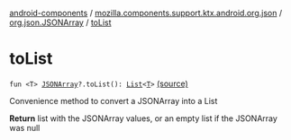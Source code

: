 [android-components](../../index.md) / [mozilla.components.support.ktx.android.org.json](../index.md) / [org.json.JSONArray](index.md) / [toList](./to-list.md)

# toList

`fun <T> `[`JSONArray`](https://developer.android.com/reference/org/json/JSONArray.html)`?.toList(): `[`List`](https://kotlinlang.org/api/latest/jvm/stdlib/kotlin.collections/-list/index.html)`<`[`T`](to-list.md#T)`>` [(source)](https://github.com/mozilla-mobile/android-components/blob/master/components/support/ktx/src/main/java/mozilla/components/support/ktx/android/org/json/JSONArray.kt#L35)

Convenience method to convert a JSONArray into a List

**Return**
list with the JSONArray values, or an empty list if the JSONArray was null

